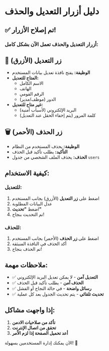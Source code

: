 # دليل أزرار التعديل والحذف

## ✅ تم إصلاح الأزرار!

### أزرار التعديل والحذف تعمل الآن بشكل كامل:

## 🔧 زر التعديل (الأزرق)

- **الوظيفة:** يفتح نافذة تعديل بيانات المستخدم
- **المتاح للتعديل:**
  - الاسم الكامل
  - الهاتف
  - الرقم القومي
  - الدور (موظف/مدير)
- **غير متاح للتعديل:**
  - البريد الإلكتروني (لأسباب أمنية)
  - كلمة المرور (يتم إخفاء الحقل عند التعديل)

## 🗑️ زر الحذف (الأحمر)

- **الوظيفة:** يحذف المستخدم من النظام
- **التأكيد:** يطلب تأكيد قبل الحذف
- **الحذف:** يحذف الملف الشخصي من جدول `users`

## كيفية الاستخدام:

### للتعديل:

1. اضغط على **زر التعديل** (الأزرق) بجانب المستخدم
2. عدل البيانات المطلوبة
3. اضغط **"تحديث"**
4. تم التحديث بنجاح!

### للحذف:

1. اضغط على **زر الحذف** (الأحمر) بجانب المستخدم
2. أكد الحذف في النافذة المنبثقة
3. تم الحذف بنجاح!

## ملاحظات مهمة:

- ✅ **التعديل آمن** - لا يمكن تعديل البريد الإلكتروني
- ✅ **الحذف آمن** - يطلب تأكيد قبل الحذف
- ✅ **رسائل واضحة** - في حالة النجاح أو الفشل
- ✅ **تحديث تلقائي** - يتم تحديث الجدول بعد كل عملية

## إذا واجهت مشاكل:

1. **تأكد من صلاحيات الادمن**
2. **تحقق من اتصال الإنترنت**
3. **أعد تحميل الصفحة إذا لزم الأمر**

الآن يمكنك إدارة المستخدمين بسهولة! 🎉
